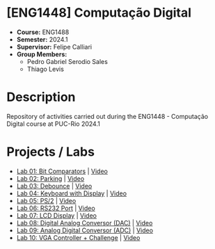 # [ENG1448] Computação Digital
* **Course:** ENG1488
* **Semester:** 2024.1
* **Supervisor:** Felipe Calliari
* **Group Members:**
  * Pedro Gabriel Serodio Sales
  * Thiago Levis

# Description
Repository of activities carried out during the ENG1448 - Computação Digital course at PUC-Rio 2024.1
# Projects / Labs
* [Lab 01: Bit Comparators](https://github.com/salespedrogabriel/ENG1448-Computacao-Digital/tree/main/%5BLab%2001%5D%20Bit%20Comparators) | [Video](https://youtu.be/dqNgnGApL44)
* [Lab 02: Parking](https://github.com/salespedrogabriel/ENG1448-Computacao-Digital/tree/main/%5BLab%2002%5D%20Parking) | [Video](https://youtu.be/nQwSoyd2ZPo)
* [Lab 03: Debounce](https://github.com/salespedrogabriel/ENG1448-Computacao-Digital/tree/main/%5BLab%2003%5D%20Debounce) | [Video](https://youtu.be/_fq4-pWdJOE)
* [Lab 04: Keyboard with Display](https://github.com/salespedrogabriel/ENG1448-Computacao-Digital/tree/main/%5BLab%2004%5D%20Keypad%20with%20Debounce) | [Video](https://youtu.be/q7-MuYPTSPE)
* [Lab 05: PS/2](https://github.com/salespedrogabriel/ENG1448-Computacao-Digital/tree/main/%5BLab%2005%5D%20Keyboard) | [Video](https://youtu.be/01Pjgqwuxw8)
* [Lab 06: RS232 Port](https://github.com/salespedrogabriel/ENG1448-Computacao-Digital/tree/main/%5BLab%2006%5D%20Caracteres%20Porta%20RS232) | [Video](https://youtu.be/AQ6e85-leQU)
* [Lab 07: LCD Display](https://github.com/salespedrogabriel/ENG1448-Computacao-Digital/tree/main/%5BLab%2007%5D%20Display%20LCD) | [Video](https://youtu.be/IGZjS7nm0OY)
* [Lab 08: Digital Analog Conversor (DAC)](https://github.com/salespedrogabriel/ENG1448-Computacao-Digital/tree/main/%5BLab%2008%5D%20Conversor%20Digital%20Analogico) | [Video](https://youtu.be/RFlqgY6eJ8U)
* [Lab 09: Analog Digital Conversor (ADC)](https://github.com/salespedrogabriel/ENG1448-Computacao-Digital/tree/main/%5BLab%2009%5D%20Conversor%20Analogico%20Digital) | [Video](https://youtu.be/rvBktFWEhNU)
* [Lab 10: VGA Controller + Challenge](https://github.com/salespedrogabriel/ENG1448-Computacao-Digital/tree/main/%5BLab%2010%5D%20Controlador%20VGA%20e%20Desafio) | [Video](https://youtu.be/1IOO9ujYo5g)




